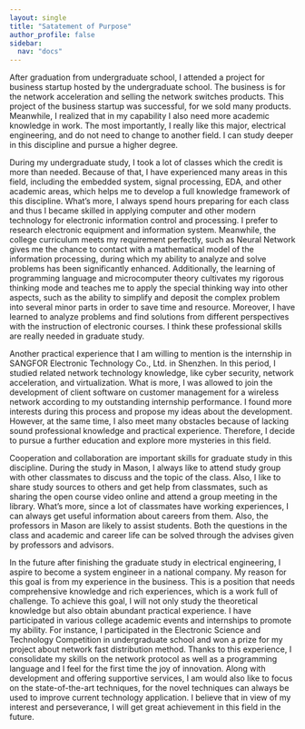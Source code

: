 ```yaml
---
layout: single
title: "Satatement of Purpose"
author_profile: false
sidebar:
  nav: "docs"
---
```


After graduation from undergraduate school, I attended a project for business startup hosted by the undergraduate school. The business is for the network acceleration and selling the network switches products. This project of the business startup was successful, for we sold many products. Meanwhile, I realized that in my capability I also need more academic knowledge in work. The most importantly, I really like this major, electrical engineering, and do not need to change to another field. I can study deeper in this discipline and pursue a higher degree. 

During my undergraduate study, I took a lot of classes which the credit is more than needed. Because of that, I have experienced many areas in this field, including the embedded system, signal processing, EDA, and other academic areas, which helps me to develop a full knowledge framework of this discipline. What’s more, I always spend hours preparing for each class and thus I became skilled in applying computer and other modern technology for electronic information control and processing. I prefer to research electronic equipment and information system. Meanwhile, the college curriculum meets my requirement perfectly, such as Neural Network gives me the chance to contact with a mathematical model of the information processing, during which my ability to analyze and solve problems has been significantly enhanced. Additionally, the learning of programming language and microcomputer theory cultivates my rigorous thinking mode and teaches me to apply the special thinking way into other aspects, such as the ability to simplify and deposit the complex problem into several minor parts in order to save time and resource. Moreover, I have learned to analyze problems and find solutions from different perspectives with the instruction of electronic courses. I think these professional skills are really needed in graduate study. 

Another practical experience that I am willing to mention is the internship in SANGFOR Electronic Technology Co., Ltd. in Shenzhen. In this period, I studied related network technology knowledge, like cyber security, network acceleration, and virtualization. What is more, I was allowed to join the development of client software on customer management for a wireless network according to my outstanding internship performance. I found more interests during this process and propose my ideas about the development. However, at the same time, I also meet many obstacles because of lacking sound professional knowledge and practical experience. Therefore, I decide to pursue a further education and explore more mysteries in this field. 

Cooperation and collaboration are important skills for graduate study in this discipline. During the study in Mason, I always like to attend study group with other classmates to discuss and the topic of the class. Also, I like to share study sources to others and get help from classmates, such as sharing the open course video online and attend a group meeting in the library. What’s more, since a lot of classmates have working experiences, I can always get useful information about careers from them. Also, the professors in Mason are likely to assist students. Both the questions in the class and academic and career life can be solved through the advises given by professors and advisors. 

In the future after finishing the graduate study in electrical engineering, I aspire to become a system engineer in a national company. My reason for this goal is from my experience in the business. This is a position that needs comprehensive knowledge and rich experiences, which is a work full of challenge. To achieve this goal, I will not only study the theoretical knowledge but also obtain abundant practical experience. I have participated in various college academic events and internships to promote my ability. For instance, I participated in the Electronic Science and Technology Competition in undergraduate school and won a prize for my project about network fast distribution method. Thanks to this experience, I consolidate my skills on the network protocol as well as a programming language and I feel for the first time the joy of innovation. Along with development and offering supportive services, I am would also like to focus on the state-of-the-art techniques, for the novel techniques can always be used to improve current technology application. I believe that in view of my interest and perseverance, I will get great achievement in this field in the future. 

